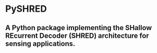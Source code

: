 # PySHRED

## A Python package implementing the SHallow REcurrent Decoder (SHRED) architecture for sensing applications.